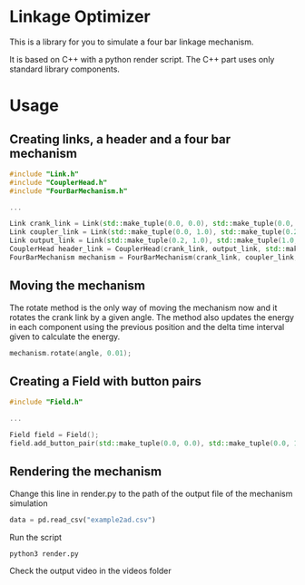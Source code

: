# Linkage Optimizer

This is a library for you to simulate a four bar linkage mechanism.

It is based on C++ with a python render script. The C++ part uses only standard library components.

# Usage

## Creating links, a header and a four bar mechanism

```cpp
#include "Link.h"
#include "CouplerHead.h"
#include "FourBarMechanism.h"

...

Link crank_link = Link(std::make_tuple(0.0, 0.0), std::make_tuple(0.0, 1.0), std_mass_linear_density);
Link coupler_link = Link(std::make_tuple(0.0, 1.0), std::make_tuple(0.2, 1.0), std_mass_linear_density);
Link output_link = Link(std::make_tuple(0.2, 1.0), std::make_tuple(1.0, 0.2), std_mass_linear_density);
CouplerHead header_link = CouplerHead(crank_link, output_link, std::make_tuple(0.0, 0.3), std::make_tuple(0.3, 0.7), std_mass_linear_density);
FourBarMechanism mechanism = FourBarMechanism(crank_link, coupler_link, output_link, header_link);
```

## Moving the mechanism

The rotate method is the only way of moving the mechanism now and it rotates the crank link by a given angle.
The method also updates the energy in each component using the previous position and the delta time interval given
to calculate the energy.

```cpp
mechanism.rotate(angle, 0.01);
```

## Creating a Field with button pairs

```cpp
#include "Field.h"

...

Field field = Field();
field.add_button_pair(std::make_tuple(0.0, 0.0), std::make_tuple(0.0, 1.0), std::make_tuple(0.0, 0.0), std::make_tuple(0.0, 1.0));
```

## Rendering the mechanism

Change this line in render.py to the path of the output file of the mechanism simulation

```python
data = pd.read_csv("example2ad.csv")
```

Run the script

```bash
python3 render.py
```

Check the output video in the videos folder
